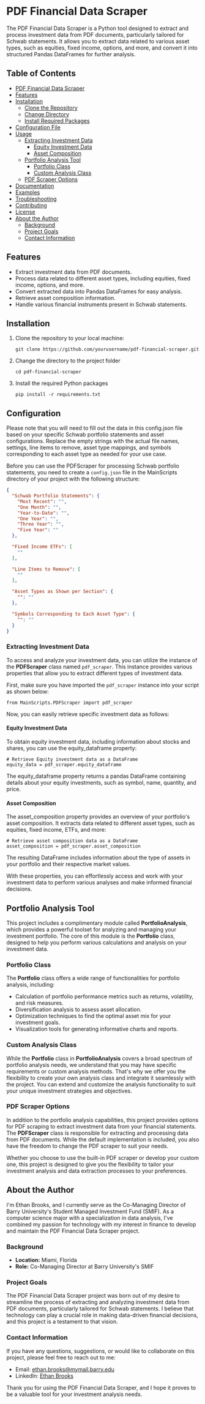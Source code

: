 # PDF Financial Data Scraper

The PDF Financial Data Scraper is a Python tool designed to extract and process investment data from PDF documents, particularly tailored for Schwab statements. It allows you to extract data related to various asset types, such as equities, fixed income, options, and more, and convert it into structured Pandas DataFrames for further analysis.

## Table of Contents

- [PDF Financial Data Scraper](#pdf-financial-data-scraper)
- [Features](#features)
- [Installation](#installation)
   - [Clone the Repository](#clone-the-repository)
   - [Change Directory](#change-directory)
   - [Install Required Packages](#install-required-packages)
- [Configuration File](#configuration)
- [Usage](#usage)
   - [Extracting Investment Data](#extracting-investment-data)
      - [Equity Investment Data](#equity-investment-data)
      - [Asset Composition](#asset-composition)
   - [Portfolio Analysis Tool](#portfolio-analysis-tool)
      - [Portfolio Class](#portfolio-class)
      - [Custom Analysis Class](#custom-analysis-class)
   - [PDF Scraper Options](#pdf-scraper-options)
- [Documentation](#documentation)
- [Examples](#examples)
- [Troubleshooting](#troubleshooting)
- [Contributing](#contributing)
- [License](#license)
- [About the Author](#about-the-author)
   - [Background](#background)
   - [Project Goals](#project-goals)
   - [Contact Information](#contact-information)

## Features

- Extract investment data from PDF documents.
- Process data related to different asset types, including equities, fixed income, options, and more.
- Convert extracted data into Pandas DataFrames for easy analysis.
- Retrieve asset composition information.
- Handle various financial instruments present in Schwab statements.

## Installation

1. Clone the repository to your local machine:

   ```pycon
   git clone https://github.com/yourusername/pdf-financial-scraper.git
   ```

2. Change the directory to the project folder

   ```pycon
   cd pdf-financial-scraper
   ```
   
3. Install the required Python packages

   ```pycon
   pip install -r requirements.txt
   ```

## Configuration

Please note that you will need to fill out the data in this config.json file based on your specific Schwab portfolio statements and asset configurations. Replace the empty strings with the actual file names, settings, line items to remove, asset type mappings, and symbols corresponding to each asset type as needed for your use case.

Before you can use the PDFScraper for processing Schwab portfolio statements, you need to create a `config.json` file in the MainScripts directory of your project with the following structure:

```json
{
  "Schwab Portfolio Statements": {
    "Most Recent": "",
    "One Month": "",
    "Year-to-Date": "",
    "One Year": "",
    "Three Year": "",
    "Five Year": ""
  },

  "Fixed Income ETFs": [
    ""
  ],

  "Line Items to Remove": [
    ""
  ],

  "Asset Types as Shown per Section": {
    "": ""
  },

  "Symbols Corresponding to Each Asset Type": {
    "": ""
  }
}
```

### Extracting Investment Data

To access and analyze your investment data, you can utilize the instance of the **PDFScraper** class named `pdf_scraper`. This instance provides various properties that allow you to extract different types of investment data.

First, make sure you have imported the `pdf_scraper` instance into your script as shown below:

```pycon
from MainScripts.PDFScraper import pdf_scraper
```
Now, you can easily retrieve specific investment data as follows:

#### Equity Investment Data
To obtain equity investment data, including information about stocks and shares, you can use the equity_dataframe property:

```pycon
# Retrieve Equity investment data as a DataFrame
equity_data = pdf_scraper.equity_dataframe
```

The equity_dataframe property returns a pandas DataFrame containing details about your equity investments, such as symbol, name, quantity, and price.

#### Asset Composition
The asset_composition property provides an overview of your portfolio's asset composition. It extracts data related to different asset types, such as equities, fixed income, ETFs, and more:

```pycon
# Retrieve asset composition data as a DataFrame
asset_composition = pdf_scraper.asset_composition
```

The resulting DataFrame includes information about the type of assets in your portfolio and their respective market values.

With these properties, you can effortlessly access and work with your investment data to perform various analyses and make informed financial decisions.

## Portfolio Analysis Tool

This project includes a complimentary module called **PortfolioAnalysis**, which provides a powerful toolset for analyzing and managing your investment portfolio. The core of this module is the **Portfolio** class, designed to help you perform various calculations and analysis on your investment data.

### Portfolio Class

The **Portfolio** class offers a wide range of functionalities for portfolio analysis, including:

- Calculation of portfolio performance metrics such as returns, volatility, and risk measures.
- Diversification analysis to assess asset allocation.
- Optimization techniques to find the optimal asset mix for your investment goals.
- Visualization tools for generating informative charts and reports.

### Custom Analysis Class

While the **Portfolio** class in **PortfolioAnalysis** covers a broad spectrum of portfolio analysis needs, we understand that you may have specific requirements or custom analysis methods. That's why we offer you the flexibility to create your own analysis class and integrate it seamlessly with the project. You can extend and customize the analysis functionality to suit your unique investment strategies and objectives.

### PDF Scraper Options

In addition to the portfolio analysis capabilities, this project provides options for PDF scraping to extract investment data from your financial statements. The **PDFScraper** class is responsible for extracting and processing data from PDF documents. While the default implementation is included, you also have the freedom to change the PDF scraper to suit your needs.

Whether you choose to use the built-in PDF scraper or develop your custom one, this project is designed to give you the flexibility to tailor your investment analysis and data extraction processes to your preferences.

## About the Author

I'm Ethan Brooks, and I currently serve as the Co-Managing Director of Barry University's Student Managed Investment Fund (SMIF). As a computer science major with a specialization in data analysis, I've combined my passion for technology with my interest in finance to develop and maintain the PDF Financial Data Scraper project.

### Background

- **Location:** Miami, Florida
- **Role:** Co-Managing Director at Barry University's SMIF

### Project Goals

The PDF Financial Data Scraper project was born out of my desire to streamline the process of extracting and analyzing investment data from PDF documents, particularly tailored for Schwab statements. I believe that technology can play a crucial role in making data-driven financial decisions, and this project is a testament to that vision.

### Contact Information

If you have any questions, suggestions, or would like to collaborate on this project, please feel free to reach out to me:

- Email: [ethan.brooks@mymail.barry.edu](mailto:ethan.brooks@mymail.barry.edu)
- LinkedIn: [Ethan Brooks](https://www.linkedin.com/in/ethan-brooks-11706a14a/)

Thank you for using the PDF Financial Data Scraper, and I hope it proves to be a valuable tool for your investment analysis needs.
